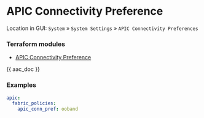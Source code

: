 # APIC Connectivity Preference

Location in GUI:
`System` » `System Settings` » `APIC Connectivity Preferences`

### Terraform modules

* [APIC Connectivity Preference](https://registry.terraform.io/modules/netascode/apic-connectivity-preference/aci/latest)

{{ aac_doc }}

### Examples

```yaml
apic:
  fabric_policies:
    apic_conn_pref: ooband
```
